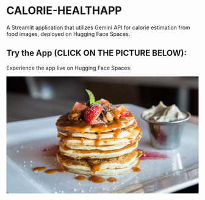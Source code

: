# CALORIE-HEALTHAPP

A Streamlit application that utilizes Gemini API for calorie estimation from food images, deployed on Hugging Face Spaces.

## Try the App (CLICK ON THE PICTURE BELOW):

Experience the app live on Hugging Face Spaces:

[![Run on Hugging Face Spaces](images/pancake.jpeg)](https://huggingface.co/spaces/Tanny1412/CALORIE-HEALTHAPP)